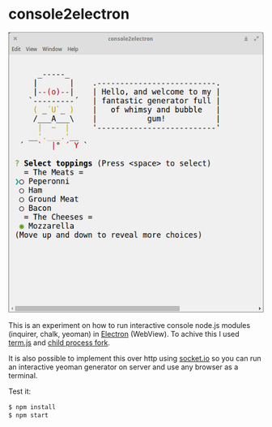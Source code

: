 # console2electron

![screenshot](./screenshot.png)

This is an experiment on how to run interactive console node.js modules (inquirer, chalk, yeoman) in [Electron](http://electron.atom.io/) (WebView).
To achive this I used [term.js](https://github.com/chjj/term.js/) and [child process fork](https://nodejs.org/api/child_process.html).

It is also possible to implement this over http using [socket.io](http://socket.io/) so you can run an interactive yeoman generator on server and use any browser as a terminal.

Test it:
```
$ npm install
$ npm start
```

